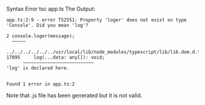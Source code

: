 Syntax Error
	tsc app.ts
The Output:

	app.ts:2:9 - error TS2551: Property 'loger' does not exist on type 'Console'. Did you mean 'log'?

	2 console.loger(message);
      ~~~~~

	../../../../../../usr/local/lib/node_modules/typescript/lib/lib.dom.d.ts:17095:5
	17095     log(...data: any[]): void;
          ~~~~~~~~~~~~~~~~~~~~~~~~~~
	'log' is declared here.


	Found 1 error in app.ts:2
Note that .js file has been generated but it is not valid.